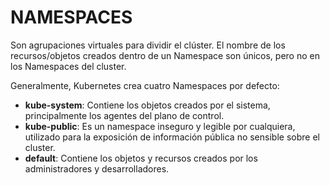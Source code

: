 # NAMESPACES

Son agrupaciones virtuales para dividir el clúster. El nombre de los recursos/objetos creados dentro de un Namespace son únicos, pero no en los Namespaces del cluster.

Generalmente, Kubernetes crea cuatro Namespaces por defecto:

- **kube-system**: Contiene los objetos creados por el sistema, principalmente los agentes del plano de control.
- **kube-public**: Es un namespace inseguro y legible por cualquiera, utilizado para la exposición de información pública no sensible sobre el cluster.
- **default**: Contiene los objetos y recursos creados por los administradores y desarrolladores.